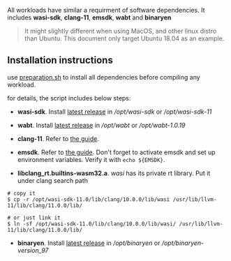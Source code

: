 All workloads have similar a requirment of software dependencies. It includes
**wasi-sdk**, **clang-11**, **emsdk**, **wabt** and **binaryen**

> It might slightly different when using MacOS, and other linux distro than Ubuntu. This document only target
Ubuntu 18.04 as an example.

## Installation instructions

use [preparation.sh](./preparation.sh) to install all dependencies before compiling any workload.

for details, the script includes below steps:

- **wasi-sdk**. Install
  [latest release](https://github.com/WebAssembly/wasi-sdk/releases/download/wasi-sdk-11/wasi-sdk-11.0-linux.tar.gz)
  in */opt/wasi-sdk* or */opt/wasi-sdk-11*

- **wabt**. Install
  [latest release](https://github.com/WebAssembly/wabt/releases/download/${WABT_VER}/wabt-1.0.19-ubuntu.tar.gz)
  in */opt/wabt* or */opt/wabt-1.0.19*

- **clang-11**. Refer to [the guide](https://apt.llvm.org/).

- **emsdk**. Refer to [the guide](https://emscripten.org/docs/getting_started/downloads.html). Don't forget to activate
  emsdk and set up environment variables. Verify it with `echo ${EMSDK}`.

- **libclang_rt.builtins-wasm32.a**. *wasi* has its private rt library. Put it under clang search path

``` shell
# copy it
$ cp -r /opt/wasi-sdk-11.0/lib/clang/10.0.0/lib/wasi /usr/lib/llvm-11/lib/clang/11.0.0/lib/

# or just link it
$ ln -sf /opt/wasi-sdk-11.0/lib/clang/10.0.0/lib/wasi/ /usr/lib/llvm-11/lib/clang/11.0.0/lib/
```

- **binaryen**. Install
  [latest release](https://github.com/WebAssembly/binaryen/releases/download/version_97/binaryen-version_97-x86_64-linux.tar.gz)
  in */opt/binaryen* or */opt/binaryen-version_97*
